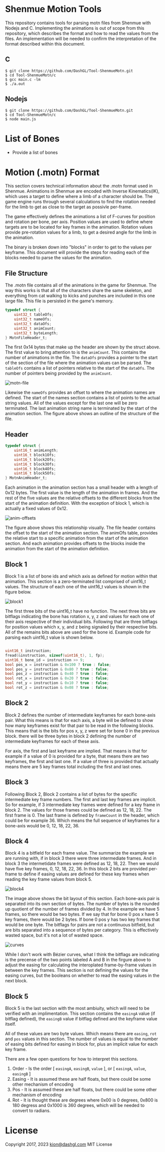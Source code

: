 # Shenmue Motion Tools

This repository contains tools for parsing motn files from Shenmue with Nodejs and C.
Implementing the animations is out of scope from this repository, which describes 
the format and how to read the values from the files. An implementation will be needed to confirm the interpretation of the format
described within this document. 

## C

```
$ git clone https://github.com/DashGL/Tool-ShenmueMotn.git
$ cd Tool-ShenmueMotn/c
$ gcc main.c -lm
$ ./a.out
```

## Nodejs

```
$ git clone https://github.com/DashGL/Tool-ShenmueMotn.git
$ cd Tool-ShenmueMotn/c
$ node main.js
```

# List of Bones

- Provide a list of bones

# Motion (.motn) Format

This section covers technical information about the .motn format used in Shenmue.
Animations in Shenmue are encoded with Inverse Kinematics(IK), which uses a target to 
define where a limb of a character should be. The game engine runs through several
calculations to find the rotation needed for the limb to get as close to the target
as possivle per-frame.

The game effectively defines the animations a list of F-curves for position
and rotation per bone, per axis. Position values are used to define where targets
are to be located for key frames in the animation. Rotation values provide
pre-rotation values for a limb, to get a desired angle for the limb in the
animation.

The binary is broken down into "blocks" in order to get to the values per keyframe.
This document will provide the steps for reading each of the blocks needed
to parse the values for the animation. 

## File Structure

The .motn file contains all of the animations in the game for Shenmue. The way
this works is that all of the characters share the same skeleton, and everything 
from cat walking to kicks and punches are included in this one large file. This
file is persisted in the game's memory.

```c
typedef struct {
	uint32_t tableOfs;
	uint32_t nameOfs;
	uint32_t dataOfs;
	uint32_t animCount;
	uint32_t byteLength;
} MotnFileHeader_t;
```

The first 0x14 bytes that make up the header are shown by the struct above. The first value to bring attention to is the `animCount`. This contains the number of animations in the file. The `dataOfs` provides a pointer to the start of the section of the file where the animation values can be parsed. The `tableOfs` contains a list of pointers relative to the start of the `dataOfs`. The number of pointers being provided by the `animCount`. 

![motn-file](https://user-images.githubusercontent.com/25621780/230980203-b36b5789-9537-4692-8167-55138042d41f.png)

Likewise the `nameOfs` provides an offset to where the animation names are defined. The start of the names section contains a list of points to the actual string values. All of the values except for the last one will be zero terminated. The last animation string name is terminated by the start of the animation section. The figure above shows an outline of the structure of the file.

## Header

```c
typedef struct {
	uint16_t animLength;
	uint16_t block1Ofs;
	uint16_t block2Ofs;
	uint16_t block3Ofs;
	uint16_t block4Ofs;
	uint16_t block5Ofs;
} MotnAnimHeader_t;
```

Each animation in the animation section has a small header with a length of 0x12 bytes. The first value is the length of the animation in frames. And the rest of the five values are the relative offsets to the different blocks from the start of the animation definition. With the exception of block 1, which is actually a fixed values of 0x12. 

![anim-offsets](https://user-images.githubusercontent.com/25621780/230983693-b034a5ac-b6b6-4f60-9304-6a5635260d3b.png)

The figure above shows this relationship visually. The file header contains the offset to the start of the animation section. The animOfs table, provides the relative start to a specific animation from the start of the animation section. And each animation provides offsets to the blocks inside the animation from the start of the animation definition. 

## Block 1

Block 1 is a list of bone ids and which axis as defined for motion within that animation. This section is a zero-terminated list comprised of uint16_t values. The structure of each one of the uint16_t values is shown in the figure below.

![block1](https://user-images.githubusercontent.com/25621780/231078514-4d2c5d0c-6a14-4d46-b870-86d33e7eb0dd.png)

The first three bits of the uint16_t have no function. The next three bits are bitflags indicating the bone has rotation x, y, z and values for each one of their axis respective of their individual bits. Following that are three bitflags for position values which x, y, and z being signaled by their respective bits. All of the remains bits above are used for the bone id. Example code for parsing each uint16_t value is shown below.

```c

uint16_t instruction;
fread(&instruction, sizeof(uint16_t), 1, fp);
uint16_t bone_id = instruction >> 9;
bool pos_x = instruction & 0x100 ? true : false;
bool pos_y = instruction & 0x80 ? true : false;
bool pos_z = instruction & 0x40 ? true : false;
bool rot_x = instruction & 0x20 ? true : false;
bool rot_y = instruction & 0x10 ? true : false;
bool rot_z = instruction & 0x08 ? true : false;
```

## Block 2

Block 2 defines the number of intermediate keyframes for each bone-axis pair. What this means is that for each axis, a byte will be defined to show how many keyframes exist for that pair to be read in the following blocks. This means that is the bits for pos x, y, z were set for bone 0 in the previous block. there will be three bytes in block 2 defining the number of intermediate keyframes for each of these axis. 

For axis, the first and last keyframe are implied. That means is that for example if a value of 0 is provided for a byte, that means there are two keyframes, the first and last one. If a value of three is provided that actually means there are 5 key frames total including the first and last ones. 

## Block 3

Following Block 2, Block 2 contains a list of bytes for the specific intermediate key frame numbers. The first and last key frames are implicit. So for example, if 3 intermediate key frames were defined for a key frame in block 2. The values for those frames could be defined as 12, 18, 22. The first frame is 0. The last frame is defined by `frameCount` in the header, which could be for example 36. Which means the full sequence of keyframes for a bone-axis would be 0, 12, 18, 22, 36. 

## Block 4

Block 4 is a bitfield for each frame value. The summarize the example we are running with, if in block 3 there were three intermediate frames. And in block 3 the intermetidate frames were defined as 12, 18, 22. Then we would have five key frames, 0, 12, 18, 22, 36. In this block 2 bits are provided per-frame to define if easing values are defined for these key frames when reading the key frame values from block 5. 

![block4](https://user-images.githubusercontent.com/25621780/231153691-d6305e56-4742-4b1f-b1c2-a968c1a806d2.png)

The image above shows the bit layout of this section. Each bone-axis pair is separated into its own section of bytes. The number of bytes is the rounded up quotient of the number of frames divided by 4. In the example we have 5 frames, so there would be two bytes. If we say that for bone 0 pos x have 5 key frames, there would be 2 bytes. If bone 0 pos y has two key frames that would be one byte. The bitflags for pairs are not a continuous bitfield, but are bits separated into a sequence of bytes per category. This is effectively wasted space, but it's not a lot of wasted space. 

![curves](https://user-images.githubusercontent.com/25621780/231160756-c920633a-a4bd-4e36-8a2f-804807b97d37.png)

While I don't work with Bézier curves, what I think the bitflags are indicating is the precense of the two points labeled A and B in the firgure above to adjust the easing for calculating the interoplated frame-by-frame values in between the key frames. This section is not defining the values for the easing curves, but the booleans on whether to read the easing values in the next block. 

## Block 5

Block 5 is the last section with the most ambiuity, which will need to be verified with an implimentation. This section contains the `easingA` value (if bitflag defined), the `easingB` value if bitflag defined and the keyframe value itself. 

All of these values are two byte values. Which means there are `easing`, `rot` and `pos` values in this section. The number of values is equal to the number of easing bits defined for easing in block for, plus an implicit value for each key frame. 

There are a few open questions for how to interpret this sections. 
1. Order - Is the order [ `easingA`, `easingB`, `value` ], or [ `easingA`, `value`, `easingB` ]
2. Easing - It is assumed these are half floats, but there could be some other mechanism of encoding
3. Pos - It is assumed these are half floats, but there could be some other mechanism of encoding
4. Rot - It is thought these are degrees where 0x00 is 0 degrees, 0x800 is 180 degress and 0x1000 is 360 degrees, which will be needed to convert to radians. 

# License

Copyright 2017, 2023 kion@dashgl.com MIT License
